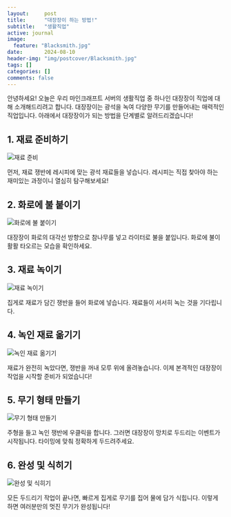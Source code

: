 ```yaml
---
layout:     post
title:      "대장장이 하는 방법!"
subtitle:   "생활직업"
active: journal
image:
  feature: "Blacksmith.jpg"
date:       2024-08-10
header-img: "img/postcover/Blacksmith.jpg"
tags: []
categories: []
comments: false
---
```


안녕하세요! 오늘은 우리 마인크래프트 서버의 생활직업 중 하나인 대장장이 직업에 대해 소개해드리려고 합니다. 대장장이는 광석을 녹여 다양한 무기를 만들어내는 매력적인 직업입니다. 아래에서 대장장이가 되는 방법을 단계별로 알려드리겠습니다!

## 1. 재료 준비하기

![재료 준비](http://img/postcover/1.gif)

먼저, 재료 쟁반에 레시피에 맞는 광석 재료들을 넣습니다. 레시피는 직접 찾아야 하는 재미있는 과정이니 열심히 탐구해보세요!

## 2. 화로에 불 붙이기

![화로에 불 붙이기](http://img/postcover/2.gif)

대장장이 화로의 대각선 방향으로 참나무를 넣고 라이터로 불을 붙입니다. 화로에 불이 활활 타오르는 모습을 확인하세요.

## 3. 재료 녹이기

![재료 녹이기](http://img/postcover/3.gif)

집게로 재료가 담긴 쟁반을 들어 화로에 넣습니다. 재료들이 서서히 녹는 것을 기다립니다.

## 4. 녹인 재료 옮기기

![녹인 재료 옮기기](http://img/postcover/4.gif)

재료가 완전히 녹았다면, 쟁반을 꺼내 모루 위에 올려놓습니다. 이제 본격적인 대장장이 작업을 시작할 준비가 되었습니다!

## 5. 무기 형태 만들기

![무기 형태 만들기](http://img/postcover/5.gif)

주형을 들고 녹인 쟁반에 우클릭을 합니다. 그러면 대장장이 망치로 두드리는 이벤트가 시작됩니다. 타이밍에 맞춰 정확하게 두드려주세요.

## 6. 완성 및 식히기

![완성 및 식히기](http://img/postcover/6.gif)

모든 두드리기 작업이 끝나면, 빠르게 집게로 무기를 집어 물에 담가 식힙니다. 이렇게 하면 여러분만의 멋진 무기가 완성됩니다!